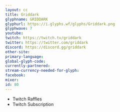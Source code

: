```yaml
---
layout: cc
title: Griddark
glyphname: GRIDDARK
glyphurl: https://i.glyphs.wf/glyphs/Griddark.png
glyphwave: 7
youtube: 
twitch: https://twitch.tv/griddark
twitter: https://twitter.com/griddark
discord: https://discord.gg/griddark
other-site: 
primary-language: 
global-glyph-code: 
currently-partnered: 
stream-currency-needed-for-glyph: 
facebook: 
mixer: 
id: 80
---
```

* Twitch Raffles
* Twitch Subscription
